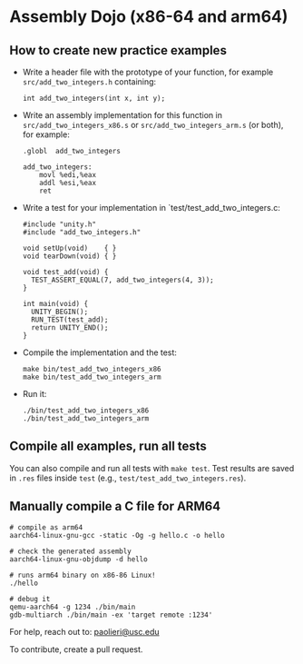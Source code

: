 # Assembly Dojo (x86-64 and arm64)

## How to create new practice examples

- Write a header file with the prototype of your function, for example
  `src/add_two_integers.h` containing:

  ```
  int add_two_integers(int x, int y);
  ```

- Write an assembly implementation for this function in
  `src/add_two_integers_x86.s` or `src/add_two_integers_arm.s` (or both),
  for example:

  ```
  .globl  add_two_integers

  add_two_integers:
      movl %edi,%eax
      addl %esi,%eax
      ret
  ```

- Write a test for your implementation in `test/test_add_two_integers.c:

  ```
  #include "unity.h"
  #include "add_two_integers.h"

  void setUp(void)    { }
  void tearDown(void) { }

  void test_add(void) {
    TEST_ASSERT_EQUAL(7, add_two_integers(4, 3));
  }

  int main(void) {
    UNITY_BEGIN();
    RUN_TEST(test_add);
    return UNITY_END();
  }
  ```

- Compile the implementation and the test:

  ```
  make bin/test_add_two_integers_x86
  make bin/test_add_two_integers_arm
  ```

- Run it:

  ```
  ./bin/test_add_two_integers_x86
  ./bin/test_add_two_integers_arm
  ```

## Compile all examples, run all tests

You can also compile and run all tests with `make test`. Test results
are saved in `.res` files inside `test` (e.g.,
`test/test_add_two_integers.res`).

## Manually compile a C file for ARM64

```
# compile as arm64
aarch64-linux-gnu-gcc -static -Og -g hello.c -o hello

# check the generated assembly
aarch64-linux-gnu-objdump -d hello

# runs arm64 binary on x86-86 Linux!
./hello

# debug it
qemu-aarch64 -g 1234 ./bin/main
gdb-multiarch ./bin/main -ex 'target remote :1234'
```

For help, reach out to: [paolieri@usc.edu](mailto:paolieri@usc.edu)

To contribute, create a pull request.
